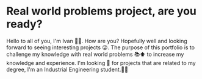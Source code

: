# Real world problems project, are you ready?

Hello to all of you, I'm Ivan 🧑‍💻.
How are you? Hopefully well and looking forward to seeing interesting projects 😜. The purpose of this portfolio is to challenge my knowledge with real world problems 📚⬆️ to increase my knowledge and experience. I'm looking 🧐 for projects that are related to my degree, I'm an Industrial Engineering student.👷‍♂️
